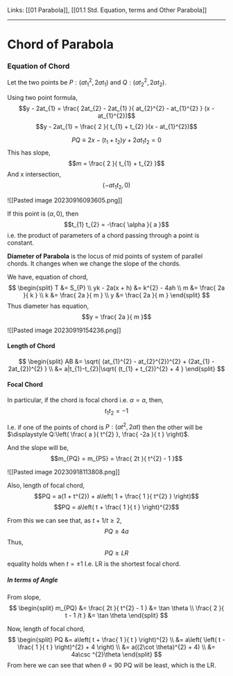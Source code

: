 Links: [[01 Parabola]], [[01.1 Std. Equation, terms and Other Parabola]]
___
# Chord of Parabola 
### Equation of Chord 
Let the two points be $P:(at_{1}^{2}, 2at_{1})$ and $Q:(at_{2}^{2}, 2at_{2})$.

Using two point formula,
$$y - 2at_{1} = \frac{ 2at_{2} - 2at_{1} }{ at_{2}^{2} - at_{1}^{2} } (x - at_{1}^{2})$$
$$y - 2at_{1} = \frac{ 2 }{ t_{1} + t_{2} }(x - at_{1}^{2})$$

$$PQ \equiv 2x - (t_{1} + t_{2})y + 2at_{1}t_{2} = 0$$
This has slope, 
$$m = \frac{ 2 }{ t_{1} + t_{2} }$$
And x intersection,
$$(-at_{1}t_{2}, 0)$$

![[Pasted image 20230916093605.png]]

If this point is $(\alpha, 0)$, then 
$$t_{1} t_{2} = -\frac{ \alpha }{ a }$$
i.e. the product of parameters of a chord passing through a point is constant. 

**Diameter of Parabola** is the locus of mid points of system of parallel chords. It changes when we change the slope of the chords. 

We have, equation of chord,
$$
\begin{split}
T &= S_{P} \\
yk - 2a(x + h) &= k^{2} - 4ah \\
m &= \frac{ 2a }{ k } \\
k &= \frac{ 2a }{ m } \\
y &= \frac{ 2a }{ m }
\end{split}
$$
Thus diameter has equation,
$$y = \frac{ 2a }{ m }$$

![[Pasted image 20230919154236.png]]

#### Length of Chord 

$$
\begin{split}
AB &= \sqrt{ (at_{1}^{2} - at_{2}^{2})^{2} + (2at_{1} - 2at_{2})^{2} } \\
&= a|t_{1}-t_{2}|\sqrt{ (t_{1} + t_{2})^{2} + 4 }
\end{split}
$$

#### Focal Chord
In particular, if the chord is focal chord i.e. $\alpha = a$, then,
$$t_{1} t_{2} = -1$$

I.e. if one of the points of chord is $P:(at^{2},2at)$ then the other will be $\displaystyle Q:\left( \frac{ a }{ t^{2} }, \frac{ -2a }{ t } \right)$.

And the slope will be,
$$m_{PQ} = m_{PS} = \frac{ 2t }{ t^{2} - 1 }$$

![[Pasted image 20230918113808.png]]

Also, length of focal chord,
$$PQ = a(1 + t^{2}) + a\left( 1 + \frac{ 1 }{ t^{2} } \right)$$
$$PQ = a\left( t + \frac{ 1 }{ t } \right)^{2}$$

From this we can see that, as $t + 1 /t \geq 2$, 
$$PQ \geq 4a$$
Thus,
$$PQ \geq LR$$
equality holds when $t = \pm 1$
I.e. LR is the shortest focal chord. 

##### In terms of Angle
From slope,
$$
\begin{split}
m_{PQ} &= \frac{ 2t }{ t^{2} - 1 } &= \tan \theta \\
\frac{ 2 }{ t - 1 /t } &= \tan \theta 
\end{split}
$$

Now, length of focal chord,
$$
\begin{split}
PQ &= a\left( t + \frac{ 1 }{ t } \right)^{2} \\
&= a\left( \left( t - \frac{ 1 }{ t } \right)^{2} + 4 \right) \\
&= a((2\cot \theta)^{2} + 4) \\
&= 4a\csc ^{2}\theta
\end{split}
$$
From here we can see that when $\theta = 90$ PQ will be least, which is the LR. 
